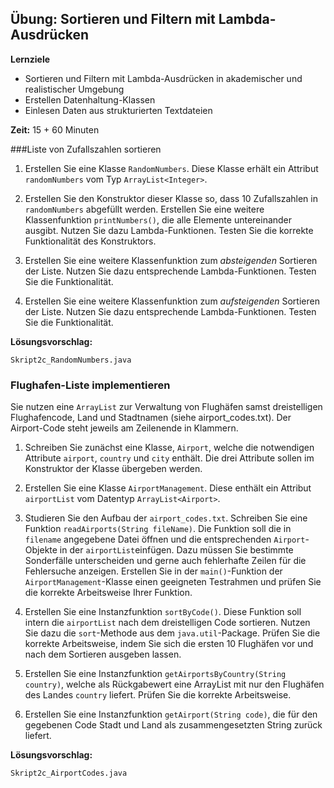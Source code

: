 ## Übung: Sortieren und Filtern mit Lambda-Ausdrücken
**Lernziele**

* Sortieren und Filtern mit Lambda-Ausdrücken in akademischer und realistischer Umgebung
* Erstellen Datenhaltung-Klassen
* Einlesen Daten aus strukturierten Textdateien 

**Zeit:** 15 + 60 Minuten

###Liste von Zufallszahlen sortieren

1. Erstellen Sie eine Klasse `RandomNumbers`. Diese Klasse erhält ein Attribut `randomNumbers` vom Typ `ArrayList<Integer>`. 

2. Erstellen Sie den Konstruktor dieser Klasse so, dass 10 Zufallszahlen in `randomNumbers` abgefüllt werden. Erstellen Sie eine weitere Klassenfunktion `printNumbers()`, die alle Elemente untereinander ausgibt. Nutzen Sie dazu Lambda-Funktionen. Testen Sie die korrekte Funktionalität des Konstruktors. 

3. Erstellen Sie eine weitere Klassenfunktion zum *absteigenden* Sortieren der Liste. Nutzen Sie dazu entsprechende Lambda-Funktionen. Testen Sie die Funktionalität. 

4. Erstellen Sie eine weitere Klassenfunktion zum *aufsteigenden* Sortieren der Liste. Nutzen Sie dazu entsprechende Lambda-Funktionen. Testen Sie die Funktionalität. 

**Lösungsvorschlag:**

`Skript2c_RandomNumbers.java`

### Flughafen-Liste implementieren

Sie nutzen eine `ArrayList` zur Verwaltung von Flughäfen samst dreistelligen Flughafencode, Land und Stadtnamen (siehe
airport_codes.txt). Der Airport-Code steht jeweils am Zeilenende in Klammern.

1. Schreiben Sie zunächst eine Klasse, `Airport`, welche die notwendigen Attribute `airport`, `country` und `city` enthält. Die drei Attribute sollen im Konstruktor der Klasse übergeben werden.

2. Erstellen Sie eine Klasse `AirportManagement`. Diese enthält ein Attribut `airportList` vom Datentyp `ArrayList<Airport>`. 

3. Studieren Sie den Aufbau der `airport_codes.txt`. Schreiben Sie eine Funktion `readAirports(String fileName)`. Die Funktion soll die in `filename` angegebene Datei öffnen und die entsprechenden `Airport`-Objekte in der `airportList`einfügen. Dazu müssen Sie bestimmte Sonderfälle unterscheiden und gerne auch fehlerhafte Zeilen für die Fehlersuche anzeigen. Erstellen Sie in der `main()`-Funktion der `AirportManagement`-Klasse einen geeigneten Testrahmen und prüfen Sie die korrekte Arbeitsweise Ihrer Funktion. 

4. Erstellen Sie eine Instanzfunktion `sortByCode()`. Diese Funktion soll intern die `airportList` nach dem dreistelligen Code sortieren. Nutzen Sie dazu die `sort`-Methode aus dem `java.util`-Package. Prüfen Sie die korrekte Arbeitsweise, indem Sie sich die ersten 10 Flughäfen vor und nach dem Sortieren ausgeben lassen.

5. Erstellen Sie eine Instanzfunktion `getAirportsByCountry(String country)`, welche als Rückgabewert eine ArrayList mit nur den Flughäfen des Landes `country` liefert. Prüfen Sie die korrekte Arbeitsweise.

6. Erstellen Sie eine Instanzfunktion `getAirport(String code)`, die für den gegebenen Code Stadt und Land als zusammengesetzten String zurück liefert.

**Lösungsvorschlag:**

`Skript2c_AirportCodes.java`
